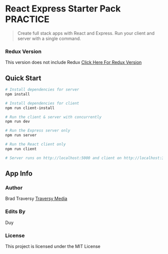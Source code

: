 # React Express Starter Pack PRACTICE

> Create full stack apps with React and Express. Run your client and server with a single command.

### Redux Version
This version does not include Redux
[Click Here For Redux Version](https://github.com/bradtraversy/react_redux_express_starter)

## Quick Start

``` bash
# Install dependencies for server
npm install

# Install dependencies for client
npm run client-install

# Run the client & server with concurrently
npm run dev

# Run the Express server only
npm run server

# Run the React client only
npm run client

# Server runs on http://localhost:5000 and client on http://localhost:3000
```

## App Info

### Author

Brad Traversy
[Traversy Media](http://www.traversymedia.com)

### Edits By
Duy


### License

This project is licensed under the MIT License
